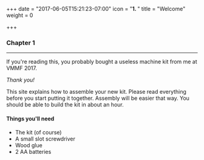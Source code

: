 +++
date = "2017-06-05T15:21:23-07:00"
icon = "<b>1. </b>"
title = "Welcome"
weight = 0

+++

### Chapter 1

---

If you're reading this, you probably bought a useless machine kit from me at
VMMF 2017.

*Thank you!*

This site explains how to assemble your new kit.
Please read everything before you start putting it together.
Assembly will be easier that way.
You should be able to build the kit in about an hour.

#### Things you'll need

* The kit (of course)
* A small slot screwdriver
* Wood glue
* 2 AA batteries

